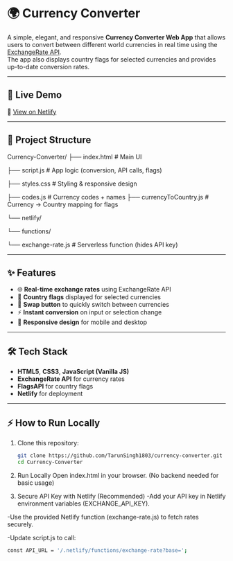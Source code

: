 # 🌍 Currency Converter

A simple, elegant, and responsive **Currency Converter Web App** that allows users to convert between different world currencies in real time using the [ExchangeRate API](https://www.exchangerate-api.com/).  
The app also displays country flags for selected currencies and provides up-to-date conversion rates.

---

## 🚀 Live Demo
🔗 [View on Netlify](https://tarunsingh1803-currency-converter.netlify.app/)

---

## 📂 Project Structure
Currency-Converter/
├── index.html # Main UI

├── script.js # App logic (conversion, API calls, flags)

├── styles.css # Styling & responsive design

├── codes.js # Currency codes + names
├── currencyToCountry.js # Currency → Country mapping for flags


└── netlify/

└── functions/

└── exchange-rate.js # Serverless function (hides API key)

---

## ✨ Features
- 🌐 **Real-time exchange rates** using ExchangeRate API  
- 🎌 **Country flags** displayed for selected currencies  
- 🔄 **Swap button** to quickly switch between currencies  
- ⚡ **Instant conversion** on input or selection change  
- 📱 **Responsive design** for mobile and desktop  

---

## 🛠️ Tech Stack
- **HTML5**, **CSS3**, **JavaScript (Vanilla JS)**
- **ExchangeRate API** for currency rates
- **FlagsAPI** for country flags
- **Netlify** for deployment

---

## ⚡ How to Run Locally
1. Clone this repository:
   ```bash
   git clone https://github.com/TarunSingh1803/currency-converter.git
   cd Currency-Converter

2. Run Locally
Open index.html in your browser.
(No backend needed for basic usage)

3. Secure API Key with Netlify (Recommended)
-Add your API key in Netlify environment variables (EXCHANGE_API_KEY).

-Use the provided Netlify function (exchange-rate.js) to fetch rates securely.

-Update script.js to call:

   ```bash
   const API_URL = '/.netlify/functions/exchange-rate?base=';
